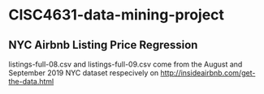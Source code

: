 # CISC4631-data-mining-project
## NYC Airbnb Listing Price Regression
listings-full-08.csv and listings-full-09.csv come from the August and September 2019 NYC dataset respecively on http://insideairbnb.com/get-the-data.html
